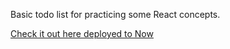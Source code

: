 Basic todo list for practicing some React concepts.

[Check it out here deployed to Now](https://build-litkwopcf.now.sh/)
